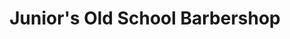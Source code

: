 ---
title: "Junior's Old School Barbershop"
url: /denver/juniors-old-school-barbershop/
shop: Friseur
---